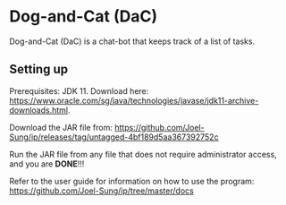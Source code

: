 # Dog-and-Cat (DaC)
Dog-and-Cat (DaC) is a chat-bot that keeps track of a list of tasks.

## Setting up

Prerequisites: JDK 11.
Download here: https://www.oracle.com/sg/java/technologies/javase/jdk11-archive-downloads.html.

Download the JAR file from: https://github.com/Joel-Sung/ip/releases/tag/untagged-4bf189d5aa367392752c

Run the JAR file from any file that does not require administrator access, and you are **DONE**!!!

Refer to the user guide for information on how to use the program: https://github.com/Joel-Sung/ip/tree/master/docs
